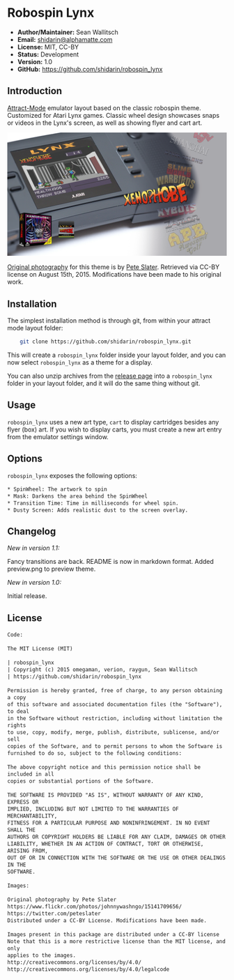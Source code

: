 
Robospin Lynx
===========

- **Author/Maintainer:** Sean Wallitsch
- **Email:** shidarin@alphamatte.com
- **License:** MIT, CC-BY
- **Status:** Development
- **Version:** 1.0
- **GitHub:** https://github.com/shidarin/robospin_lynx

Introduction
------------

[Attract-Mode](http://attractmode.org/about.html) emulator layout based on the
classic robospin theme. Customized for Atari Lynx games. Classic wheel design showcases
snaps or videos in the Lynx's screen, as well as showing flyer and cart art.

[![Theme Preview](preview.png?raw=true)](preview.png?raw=true)

[Original photography](https://www.flickr.com/photos/johnnywashngo/15141709656/) 
for this theme is by [Pete Slater](https://twitter.com/peteslater). 
Retrieved via CC-BY license on August 15th, 2015. Modifications have been made 
to his original work.

Installation
------------

The simplest installation method is through git, from within your attract
mode layout folder:

``` bash
    git clone https://github.com/shidarin/robospin_lynx.git
```

This will create a `robospin_lynx` folder inside your layout folder, and 
you can now select `robospin_lynx` as a theme for a display.

You can also unzip archives from the [release page](https://github.com/shidarin/robospin_lynx/releases) 
into a `robospin_lynx` folder in your layout folder, and it will do the same
thing without git.

Usage
-----

`robospin_lynx` uses a new art type, `cart` to display cartridges besides 
any flyer (box) art. If you wish to display carts, you must create a new 
art entry from the emulator settings window.

Options
-------

`robospin_lynx` exposes the following options:

    * SpinWheel: The artwork to spin
    * Mask: Darkens the area behind the SpinWheel
    * Transition Time: Time in milliseconds for wheel spin.
    * Dusty Screen: Adds realistic dust to the screen overlay.

Changelog
---------

*New in version 1.1:*

Fancy transitions are back.
README is now in markdown format.
Added preview.png to preview theme.

*New in version 1.0:*

Initial release.

License
-------

    Code:

    The MIT License (MIT)

    | robospin_lynx
    | Copyright (c) 2015 omegaman, verion, raygun, Sean Wallitsch
    | https://github.com/shidarin/robospin_lynx

    Permission is hereby granted, free of charge, to any person obtaining a copy
    of this software and associated documentation files (the "Software"), to deal
    in the Software without restriction, including without limitation the rights
    to use, copy, modify, merge, publish, distribute, sublicense, and/or sell
    copies of the Software, and to permit persons to whom the Software is
    furnished to do so, subject to the following conditions:

    The above copyright notice and this permission notice shall be included in all
    copies or substantial portions of the Software.

    THE SOFTWARE IS PROVIDED "AS IS", WITHOUT WARRANTY OF ANY KIND, EXPRESS OR
    IMPLIED, INCLUDING BUT NOT LIMITED TO THE WARRANTIES OF MERCHANTABILITY,
    FITNESS FOR A PARTICULAR PURPOSE AND NONINFRINGEMENT. IN NO EVENT SHALL THE
    AUTHORS OR COPYRIGHT HOLDERS BE LIABLE FOR ANY CLAIM, DAMAGES OR OTHER
    LIABILITY, WHETHER IN AN ACTION OF CONTRACT, TORT OR OTHERWISE, ARISING FROM,
    OUT OF OR IN CONNECTION WITH THE SOFTWARE OR THE USE OR OTHER DEALINGS IN THE
    SOFTWARE.

    Images:

    Original photography by Pete Slater
    https://www.flickr.com/photos/johnnywashngo/15141709656/
    https://twitter.com/peteslater
    Distributed under a CC-BY License. Modifications have been made.

    Images present in this package are distributed under a CC-BY license
    Note that this is a more restrictive license than the MIT license, and only
    applies to the images.
    http://creativecommons.org/licenses/by/4.0/
    http://creativecommons.org/licenses/by/4.0/legalcode
